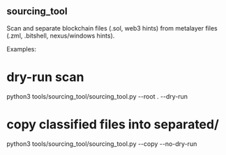 sourcing_tool
-------------
Scan and separate blockchain files (.sol, web3 hints) from metalayer files (.zml, .bitshell, nexus/windows hints).

Examples:
# dry-run scan
python3 tools/sourcing_tool/sourcing_tool.py --root . --dry-run

# copy classified files into separated/
python3 tools/sourcing_tool/sourcing_tool.py --copy --no-dry-run
